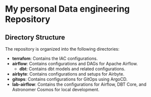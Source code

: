 # My personal Data engineering Repository

## Directory Structure
The repository is organized into the following directories:

- **terrafom**: Contains the IAC configurations.
- **airflow**: Contains configurations and DAGs for Apache Airflow.
  - **dbt**: Contains dbt models and related configurations.
- **airbyte**: Contains configurations and setups for Airbyte.
- **gitops**: Contains configurations for GitOps using ArgoCD.
- **lab-airflow**: Contains the configurations for Airflow, DBT Core, and Astronomer Cosmos for local development.
